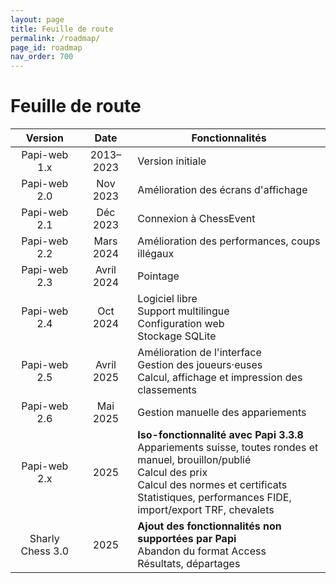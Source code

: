 ```yaml
---
layout: page
title: Feuille de route
permalink: /roadmap/
page_id: roadmap
nav_order: 700
---
```


# Feuille de route

|     Version      |    Date    | Fonctionnalités                                                                                                                                                                                                                      |
|:----------------:|:----------:|--------------------------------------------------------------------------------------------------------------------------------------------------------------------------------------------------------------------------------------|
|   Papi-web 1.x   | 2013–2023  | Version initiale                                                                                                                                                                                                                     |
|   Papi-web 2.0   |  Nov 2023  | Amélioration des écrans d'affichage                                                                                                                                                                                                  |
|   Papi-web 2.1   |  Déc 2023  | Connexion à ChessEvent                                                                                                                                                                                                               |
|   Papi-web 2.2   | Mars 2024  | Amélioration des performances, coups illégaux                                                                                                                                                                                        |
|   Papi-web 2.3   | Avril 2024 | Pointage                                                                                                                                                                                                                             |
|   Papi-web 2.4   |  Oct 2024  | Logiciel libre<br/>Support multilingue<br/>Configuration web<br/>Stockage SQLite                                                                                                                                                     |
|   Papi-web 2.5   | Avril 2025 | Amélioration de l'interface<br/>Gestion des joueurs·euses<br/>Calcul, affichage et impression des classements                                                                                                                        |
|   Papi-web 2.6   |  Mai 2025  | Gestion manuelle des appariements                                                                                                                                                                                                    |
|   Papi-web 2.x   |    2025    | **Iso-fonctionnalité avec Papi 3.3.8**<br/>Appariements suisse, toutes rondes et manuel, brouillon/publié<br/>Calcul des prix<br/>Calcul des normes et certificats<br/>Statistiques, performances FIDE, import/export TRF, chevalets |
| Sharly Chess 3.0 |    2025    | **Ajout des fonctionnalités non supportées par Papi**<br/>Abandon du format Access<br/>Résultats, départages                                                                                                                         |
